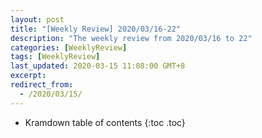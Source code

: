 ```yaml
---
layout: post
title: "[Weekly Review] 2020/03/16-22"
description: "The weekly review from 2020/03/16 to 22"
categories: [WeeklyReview]
tags: [WeeklyReview]
last_updated: 2020-03-15 11:08:00 GMT+8
excerpt: 
redirect_from:
  - /2020/03/15/
---
```


* Kramdown table of contents
{:toc .toc}
